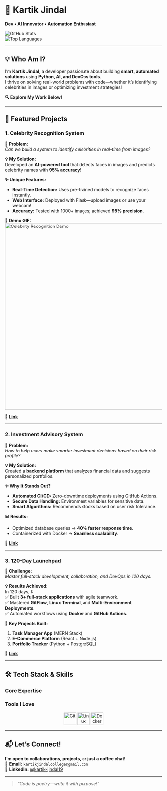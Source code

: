 
# 👋 **Kartik Jindal**  
**Dev • AI Innovator • Automation Enthusiast**  

![GitHub Stats](https://github-readme-stats.vercel.app/api?username=Kartik-jindal&show=prs=true&theme=radical)  
![Top Languages](https://github-readme-stats.vercel.app/api/top-langs?username=Kartik-jindal&layout=compact&theme=radical)  

---

## **💡 Who Am I?**  
I’m **Kartik Jindal**, a developer passionate about building **smart, automated solutions** using **Python, AI, and DevOps tools**.  
I thrive on solving real-world problems with code—whether it’s identifying celebrities in images or optimizing investment strategies!  

**🔍 Explore My Work Below!**  

---

## **🚀 Featured Projects**  

### **1. Celebrity Recognition System**  
**📌 Problem:**  
*Can we build a system to identify celebrities in real-time from images?*  

**💡 My Solution:**  
Developed an **AI-powered tool** that detects faces in images and predicts celebrity names with **95% accuracy**!  


**✨ Unique Features:**  
- **Real-Time Detection:** Uses pre-trained models to recognize faces instantly.  
- **Web Interface:** Deployed with Flask—upload images or use your webcam!  
- **Accuracy:** Tested with 1000+ images; achieved **95% precision**.  

**📸 Demo GIF:**  
<img src="https://raw.githubusercontent.com/Kartik-jindal/Celebrity-Recognition/main/gif/demo.gif?raw=true" width="600" alt="Celebrity Recognition Demo">  

**🔗 [Link](https://github.com/Kartik-jindal/Celebrity-recognition-system)**  

---

### **2. Investment Advisory System**  
**📌 Problem:**  
*How to help users make smarter investment decisions based on their risk profile?*  

**💡 My Solution:**  
Created a **backend platform** that analyzes financial data and suggests personalized portfolios.  


**✨ Why It Stands Out?**  
- **Automated CI/CD:** Zero-downtime deployments using GitHub Actions.  
- **Secure Data Handling:** Environment variables for sensitive data.  
- **Smart Algorithms:** Recommends stocks based on user risk tolerance.  

**📊 Results:**  
- Optimized database queries → **40% faster response time**.  
- Containerized with Docker → **Seamless scalability**.  

**🔗 [Link](https://github.com/Kartik-jindal/Investment-Advisory-and-Portfolio-Management-System)**  

---

### **3. 120-Day Launchpad**  
**📌 Challenge:**  
*Master full-stack development, collaboration, and DevOps in 120 days.*  

**💡 Results Achieved:**  
In 120 days, I:  
✅ Built **3+ full-stack applications** with agile teamwork.  
✅ Mastered **GitFlow**, **Linux Terminal**, and **Multi-Environment Deployments**.  
✅ Automated workflows using **Docker** and **GitHub Actions**.  

**🔧 Key Projects Built:**  
1. **Task Manager App** (MERN Stack)  
2. **E-Commerce Platform** (React + Node.js)  
3. **Portfolio Tracker** (Python + PostgreSQL)  

**🔗 [Link](https://github.com/Kartik-jindal/120-day-launchpad)**  

---

## **🛠️ Tech Stack & Skills**  

### **Core Expertise**  

### **Tools I Love**  
<div align="center">  
<img src="https://cdn.jsdelivr.net/gh/devicons/devicon@master/icons/git/git-original.svg" alt="Git" width="40"/>  
<img src="https://cdn.jsdelivr.net/gh/devicons/devicon@master/icons/linux/linux-original.svg" alt="Linux" width="40"/>  
<img src="https://cdn.jsdelivr.net/gh/devicons/devicon@master/icons/docker/docker-original.svg" alt="Docker" width="40"/>  
</div>  

 

---

## **📬 Let’s Connect!**  
**I’m open to collaborations, projects, or just a coffee chat!**  
📧 **Email:** `kartikjindalcollege@gmail.com`  
🔗 **LinkedIn:** [@kartik-jindal19](https://www.linkedin.com/in/kartik-jindal19/)  

---

> *“Code is poetry—write it with purpose!”*  
